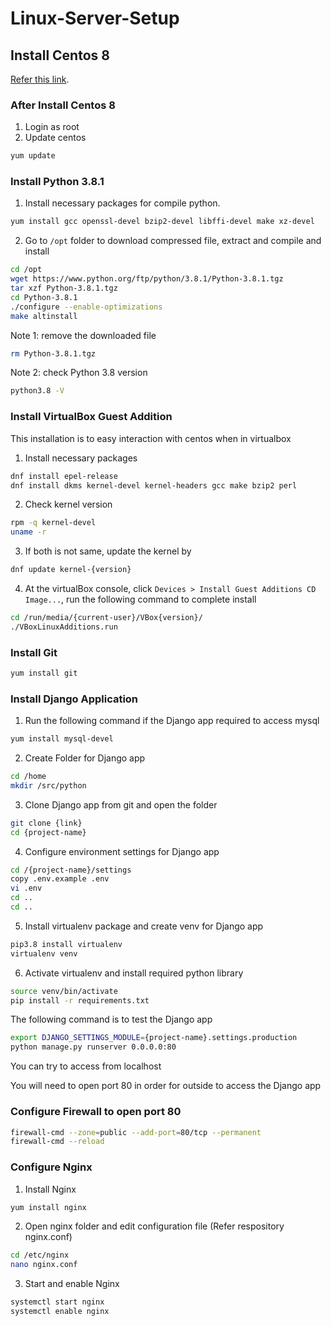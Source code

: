 # Linux-Server-Setup

## Install Centos 8
[Refer this link](https://knowledgeofthings.com/installation-guide-centos-linux-oracle-vm-virtualbox-windows-10/).

### After Install Centos 8
1. Login as root
2. Update centos
```bash
yum update
```

### Install Python 3.8.1
1. Install necessary packages for compile python.
```bash
yum install gcc openssl-devel bzip2-devel libffi-devel make xz-devel
```
2. Go to `/opt` folder to download compressed file, extract and compile and install
```bash
cd /opt
wget https://www.python.org/ftp/python/3.8.1/Python-3.8.1.tgz
tar xzf Python-3.8.1.tgz
cd Python-3.8.1
./configure --enable-optimizations
make altinstall
```
Note 1: remove the downloaded file
```bash
rm Python-3.8.1.tgz
```
Note 2: check Python 3.8 version
```bash
python3.8 -V
```

### Install VirtualBox Guest Addition
This installation is to easy interaction with centos when in virtualbox

1. Install necessary packages
```bash
dnf install epel-release
dnf install dkms kernel-devel kernel-headers gcc make bzip2 perl
```
2. Check kernel version
```bash
rpm -q kernel-devel
uname -r
```
3. If both is not same, update the kernel by 
```bash
dnf update kernel-{version}
```
4. At the virtualBox console, click `Devices > Install Guest Additions CD Image...`, run the following command to complete install
```bash
cd /run/media/{current-user}/VBox{version}/
./VBoxLinuxAdditions.run
```

### Install Git
```bash
yum install git
```
### Install Django Application
1. Run the following command if the Django app required to access mysql
```bash
yum install mysql-devel
```
2. Create Folder for Django app
```bash
cd /home
mkdir /src/python
```
3. Clone Django app from git and open the folder
```bash
git clone {link}
cd {project-name}
```
4. Configure environment settings for Django app
```bash
cd /{project-name}/settings
copy .env.example .env
vi .env
cd ..
cd ..
```
5. Install virtualenv package and create venv for Django app
```bash
pip3.8 install virtualenv
virtualenv venv
```
6. Activate virtualenv and install required python library
```bash
source venv/bin/activate
pip install -r requirements.txt
```
The following command is to test the Django app
```bash
export DJANGO_SETTINGS_MODULE={project-name}.settings.production
python manage.py runserver 0.0.0.0:80
```
You can try to access from localhost

You will need to open port 80 in order for outside to access the Django app

### Configure Firewall to open port 80
```bash
firewall-cmd --zone=public --add-port=80/tcp --permanent
firewall-cmd --reload
```
### Configure Nginx
1. Install Nginx
```bash
yum install nginx
```
2. Open nginx folder and edit configuration file (Refer respository nginx.conf)
```bash
cd /etc/nginx
nano nginx.conf
```
3. Start and enable Nginx
```bash
systemctl start nginx
systemctl enable nginx
```
